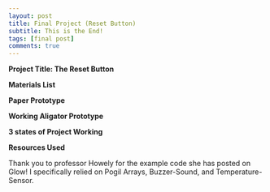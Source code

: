 ```yaml
---
layout: post
title: Final Project (Reset Button)
subtitle: This is the End!
tags: [final post]
comments: true
---
```


**Project Title: The Reset Button**

**Materials List**

**Paper Prototype**

**Working Aligator Prototype**

**3 states of Project Working**


**Resources Used**

Thank you to professor Howely for the example code she has posted on Glow! I specifically relied on Pogil Arrays, Buzzer-Sound, and Temperature-Sensor.
